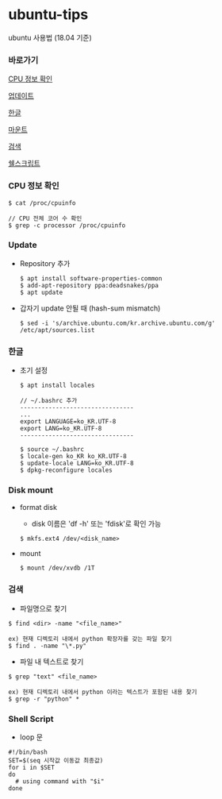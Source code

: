 # ubuntu-tips
ubuntu 사용법 (18.04 기준)

### 바로가기
[CPU 정보 확인](#cpu)

[업데이트](#update)

[한글](#korean)

[마운트](#mount)

[검색](#find)

[쉘스크립트]($#sh)

### <a name="cpu">CPU 정보 확인</a>
```
$ cat /proc/cpuinfo

// CPU 전체 코어 수 확인
$ grep -c processor /proc/cpuinfo
```

### <a name="update">Update</a>
* Repository 추가
  ```
  $ apt install software-properties-common
  $ add-apt-repository ppa:deadsnakes/ppa
  $ apt update
  ```

* 갑자기 update 안될 때 (hash-sum mismatch)
  ```
  $ sed -i 's/archive.ubuntu.com/kr.archive.ubuntu.com/g' /etc/apt/sources.list
  ```

### <a name="korean">한글</a>
* 초기 설정
  ```
  $ apt install locales

  // ~/.bashrc 추가
  --------------------------------
  ...
  export LANGUAGE=ko_KR.UTF-8
  export LANG=ko_KR.UTF-8
  --------------------------------

  $ source ~/.bashrc
  $ locale-gen ko_KR ko_KR.UTF-8
  $ update-locale LANG=ko_KR.UTF-8
  $ dpkg-reconfigure locales
  ```

### <a name="mount">Disk mount</a>
* format disk
  * disk 이름은 'df -h' 또는 'fdisk'로 확인 가능
  ```
  $ mkfs.ext4 /dev/<disk_name>
  ```

* mount
  ```
  $ mount /dev/xvdb /1T
  ```

### <a name="find">검색</a>
  * 파일명으로 찾기
  ```
  $ find <dir> -name "<file_name>"

  ex) 현재 디렉토리 내에서 python 확장자를 갖는 파일 찾기
  $ find . -name "\*.py"
  ```

  * 파일 내 텍스트로 찾기
  ```
  $ grep "text" <file_name>

  ex) 현재 디렉토리 내에서 python 이라는 텍스트가 포함된 내용 찾기
  $ grep -r "python" *
  ```

### <a name="sh">Shell Script</a>
  - loop 문
  ```
  #!/bin/bash
  SET=$(seq 시작값 이동값 최종값)
  for i in $SET
  do
    # using command with "$i"
  done
  ```
